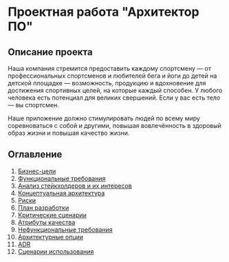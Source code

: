# Проектная работа "Архитектор ПО"
## Описание проекта

Наша компания стремится предоставить каждому спортсмену — от профессиональных спортсменов и любителей бега и йоги до детей на детской площадке — возможность, продукцию и вдохновение для достижения спортивных целей, на которые каждый способен. У любого человека есть потенциал для великих свершений. Если у вас есть тело — вы спортсмен. 

Наше приложение должно стимулировать людей по всему миру соревноваться с собой и другими, повышая вовлечённость в здоровый образ жизни и повышая качество жизни. 

## Оглавление

1. [Бизнес-цели](Бизнес-цели.md)
2. [Функциональные требования](Функциональныетребования.md)
3. [Анализ стейкхолдеров и их интересов](Стейкхолдеры.md)
4. [Концептуальная архитектура](КонцептАрх.md)
5. [Риски](Риски.md)
6. [План разработки](План.md)
7. [Критические сценарии](Критическиесценарии.md)
8. [Атрибуты качества](Атрибутыкачества.md)
9. [Нефункциональные требования](НФТ.md)
10. [Архитектурные опции](АрхОпции.md)
11. [ADR](ADR.md)
12. [Сценарии использования](UC.md)

